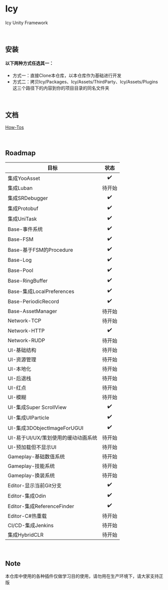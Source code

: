 # Icy
Icy Unity Framework

&nbsp;

## 安装

#### 以下两种方式任选其一：
* 方式一：直接Clone本仓库，以本仓库作为基础进行开发
* 方式二：拷贝Icy/Packages、Icy/Assets/ThirdParty、Icy/Assets/Plugins 这三个路径下的内容到你的项目目录的同名文件夹

&nbsp;

## 文档
[How-Tos](https://github.com/ProgramForFun/Icy/wiki/How%E2%80%90tos)

&nbsp;

## Roadmap
|目标|状态|
|---|:---:|
|集成YooAsset|✔️|
|集成Luban|待开始|
|集成SRDebugger|✔️|
|集成Protobuf|✔️|
|集成UniTask|✔️|
|Base-事件系统|✔️|
|Base-FSM|✔️|
|Base-基于FSM的Procedure|✔️|
|Base-Log|✔️|
|Base-Pool|✔️|
|Base-RingBuffer|✔️|
|Base-集成LocalPreferences|✔️|
|Base-PeriodicRecord|✔️|
|Base-AssetManager|待开始|
|Network-TCP|待开始|
|Network-HTTP|✔️|
|Network-RUDP|待开始|
|UI-基础结构|待开始|
|UI-资源管理|待开始|
|UI-本地化|待开始|
|UI-后退栈|待开始|
|UI-红点|待开始|
|UI-模糊|待开始|
|UI-集成Super ScrollView|✔️|
|UI-集成UIParticle|✔️|
|UI-集成3DObjectImageForUGUI|✔️|
|UI-易于UI/UX/策划使用的缓动动画系统|待开始|
|UI-预加载但不显示UI|待开始|
|Gameplay-基础数值系统|待开始|
|Gameplay-技能系统|待开始|
|Gameplay-换装系统|待开始|
|Editor-显示当前Git分支|✔️|
|Editor-集成Odin|✔️|
|Editor-集成ReferenceFinder|✔️|
|Editor-C#热重载|待开始|
|CI/CD-集成Jenkins|待开始|
|集成HybridCLR|待开始|

&nbsp;

## Note
本仓库中使用的各种插件仅做学习目的使用，请勿用在生产环境下，请大家支持正版